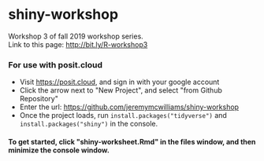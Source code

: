 # shiny-workshop
Workshop 3 of fall 2019 workshop series.  
Link to this page: http://bit.ly/R-workshop3




### For use with posit.cloud 

* Visit https://posit.cloud, and sign in with your google account  
* Click the arrow next to "New Project", and select "from Github Repository"
* Enter the url: https://github.com/jeremymcwilliams/shiny-workshop
* Once the project loads, run `install.packages("tidyverse")` and `install.packages("shiny")` in the console.


#### To get started, click "shiny-worksheet.Rmd" in the files window, and then minimize the console window.

